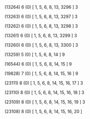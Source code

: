 (13264) 6 (0) [ 1, 5, 6, 8, 13, 3296 ] 3 


(13263) 6 (0) [ 1, 5, 6, 8, 13, 3297 ] 3 


(13262) 6 (0) [ 1, 5, 6, 8, 13, 3298 ] 3 


(13261) 6 (0) [ 1, 5, 6, 8, 13, 3299 ] 3 


(13260) 6 (0) [ 1, 5, 6, 8, 13, 3300 ] 3 


(13259) 5 (0) [ 1, 5, 6, 8, 14 ] 9 


(16544) 6 (0) [ 1, 5, 6, 8, 14, 15 ] 9 


(19828) 7 (0) [ 1, 5, 6, 8, 14, 15, 16 ] 9 


(23111) 8 (0) [ 1, 5, 6, 8, 14, 15, 16, 17 ] 3 


(23110) 8 (0) [ 1, 5, 6, 8, 14, 15, 16, 18 ] 3 


(23109) 8 (0) [ 1, 5, 6, 8, 14, 15, 16, 19 ] 3 


(23108) 8 (0) [ 1, 5, 6, 8, 14, 15, 16, 20 ]  

